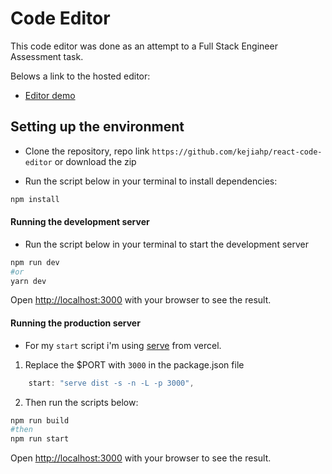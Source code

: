 # Code Editor

This code editor was done as an attempt to a Full Stack Engineer Assessment task.

Belows a link to the hosted editor:

- [Editor demo](https://vercel.com)

## Setting up the environment

- Clone the repository, repo link `https://github.com/kejiahp/react-code-editor` or download the zip

- Run the script below in your terminal to install dependencies:

```bash
npm install
```

#### Running the development server

- Run the script below in your terminal to start the development server

```bash
npm run dev
#or
yarn dev
```

Open [http://localhost:3000](http://localhost:3000) with your browser to see the result.

#### Running the production server

- For my `start` script i'm using [serve](https://www.npmjs.com/package/serve) from vercel.

1. Replace the $PORT with `3000` in the package.json file

```js
    start: "serve dist -s -n -L -p 3000",
```

2. Then run the scripts below:

```bash
npm run build
#then
npm run start
```

Open [http://localhost:3000](http://localhost:3000) with your browser to see the result.
